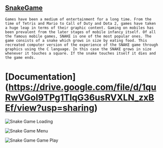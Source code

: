 ## [SnakeGame](https://github.com/venkat-narahari/SnakeGame)

	Games have been a medium of entertainment for a long time. From the time of Tetris and Mario to Call of Duty and Dota 2, games have taken a huge leap in terms of their graphic content. Gaming on mobiles has been prevalent from the later stages of mobile infancy itself. Of all the famous mobile games, SNAKE is one of the most popular ones. The game consists of a snake which grows in size by eating food. This recreated computer version of the experience of the SNAKE game through graphics using the C language. In this case the SNAKE grows in size whenever it touches a square. If the snake touches itself it dies and the game ends.

# [Documentation] (https://drive.google.com/file/d/1quRwVGoI9TPg1TIqG36usRVXLN_zxBEf/view?usp=sharing)

 ![Snake Game Loading](https://drive.google.com/file/d/125YOk75hQhFgwflKqEE6bVTMaUfT8QTb/view?usp=sharing)
 
 
 ![Snake Game Menu](https://drive.google.com/file/d/1nYfVfAKtorcmycZPPYbnTwJ1XYLAIu_E/view?usp=sharing)
 
 
 ![Snake Game Game Play](https://drive.google.com/file/d/1Q3CTBTamLHM0dRqnKBMqulT-re5L920t/view?usp=sharing)